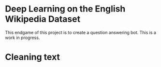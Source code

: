 # Deep Learning on the English Wikipedia Dataset

This endgame of this project is to create a question answering bot. This is a work in progress.

# Cleaning text